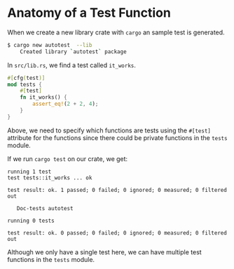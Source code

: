 # Anatomy of a Test Function

When we create a new library crate with `cargo` an sample test is generated.

```sh
$ cargo new autotest  --lib
    Created library `autotest` package
```

In `src/lib.rs`, we find a test called `it_works`.

```rust
#[cfg(test)]
mod tests {
    #[test]
    fn it_works() {
        assert_eq!(2 + 2, 4);
    }
}
```

Above, we need to specify which functions are tests using the `#[test]`
attribute for the functions since there could be private functions in the
`tests` module.

If we run `cargo test` on our crate, we get:

```plaintext
running 1 test
test tests::it_works ... ok

test result: ok. 1 passed; 0 failed; 0 ignored; 0 measured; 0 filtered out

   Doc-tests autotest

running 0 tests

test result: ok. 0 passed; 0 failed; 0 ignored; 0 measured; 0 filtered out
```

Although we only have a single test here, we can have multiple test functions
in the `tests` module.

